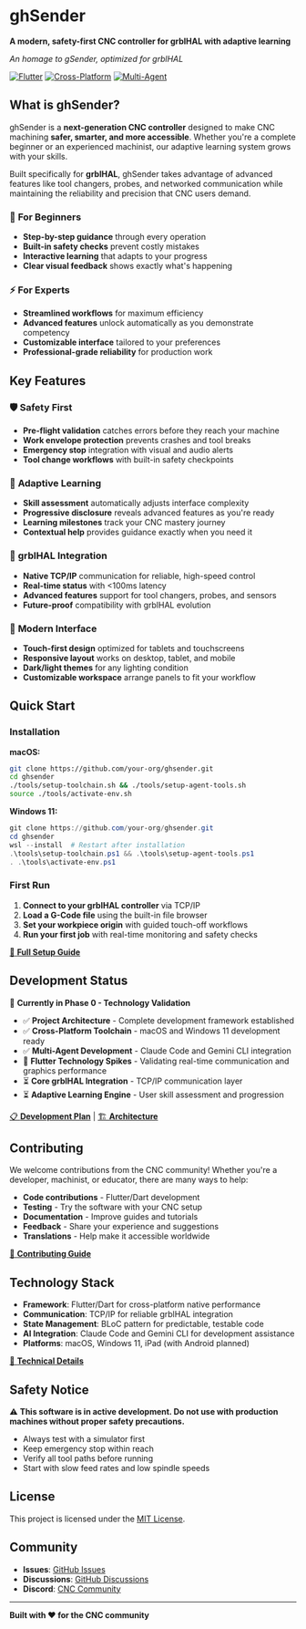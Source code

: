 # ghSender

**A modern, safety-first CNC controller for grblHAL with adaptive learning**

*An homage to gSender, optimized for grblHAL*

[![Flutter](https://img.shields.io/badge/Flutter-02569B?style=flat&logo=flutter&logoColor=white)](https://flutter.dev)
[![Cross-Platform](https://img.shields.io/badge/Platform-macOS%20%7C%20Windows%20%7C%20iPad-blue)](docs/development/CROSS_PLATFORM_SETUP.md)
[![Multi-Agent](https://img.shields.io/badge/AI-Claude%20%7C%20Gemini-green)](docs/development/AGENT_TOOLS.md)

## What is ghSender?

ghSender is a **next-generation CNC controller** designed to make CNC machining **safer, smarter, and more accessible**. Whether you're a complete beginner or an experienced machinist, our adaptive learning system grows with your skills.

Built specifically for **grblHAL**, ghSender takes advantage of advanced features like tool changers, probes, and networked communication while maintaining the reliability and precision that CNC users demand.

### 🎯 **For Beginners**
- **Step-by-step guidance** through every operation
- **Built-in safety checks** prevent costly mistakes
- **Interactive learning** that adapts to your progress
- **Clear visual feedback** shows exactly what's happening

### ⚡ **For Experts** 
- **Streamlined workflows** for maximum efficiency
- **Advanced features** unlock automatically as you demonstrate competency
- **Customizable interface** tailored to your preferences
- **Professional-grade reliability** for production work

## Key Features

### 🛡️ **Safety First**
- **Pre-flight validation** catches errors before they reach your machine
- **Work envelope protection** prevents crashes and tool breaks
- **Emergency stop** integration with visual and audio alerts
- **Tool change workflows** with built-in safety checkpoints

### 🧠 **Adaptive Learning**
- **Skill assessment** automatically adjusts interface complexity
- **Progressive disclosure** reveals advanced features as you're ready
- **Learning milestones** track your CNC mastery journey
- **Contextual help** provides guidance exactly when you need it

### 🔗 **grblHAL Integration**
- **Native TCP/IP** communication for reliable, high-speed control
- **Real-time status** with <100ms latency
- **Advanced features** support for tool changers, probes, and sensors
- **Future-proof** compatibility with grblHAL evolution

### 📱 **Modern Interface**
- **Touch-first design** optimized for tablets and touchscreens
- **Responsive layout** works on desktop, tablet, and mobile
- **Dark/light themes** for any lighting condition
- **Customizable workspace** arrange panels to fit your workflow

## Quick Start

### Installation

**macOS:**
```bash
git clone https://github.com/your-org/ghsender.git
cd ghsender
./tools/setup-toolchain.sh && ./tools/setup-agent-tools.sh
source ./tools/activate-env.sh
```

**Windows 11:**
```powershell
git clone https://github.com/your-org/ghsender.git
cd ghsender
wsl --install  # Restart after installation
.\tools\setup-toolchain.ps1 && .\tools\setup-agent-tools.ps1
. .\tools\activate-env.ps1
```

### First Run

1. **Connect to your grblHAL controller** via TCP/IP
2. **Load a G-Code file** using the built-in file browser
3. **Set your workpiece origin** with guided touch-off workflows
4. **Run your first job** with real-time monitoring and safety checks

[📖 **Full Setup Guide**](docs/development/CROSS_PLATFORM_SETUP.md)

## Development Status

🚧 **Currently in Phase 0 - Technology Validation**

- ✅ **Project Architecture** - Complete development framework established
- ✅ **Cross-Platform Toolchain** - macOS and Windows 11 development ready
- ✅ **Multi-Agent Development** - Claude Code and Gemini CLI integration
- 🚧 **Flutter Technology Spikes** - Validating real-time communication and graphics performance
- ⏳ **Core grblHAL Integration** - TCP/IP communication layer
- ⏳ **Adaptive Learning Engine** - User skill assessment and progression

[📋 **Development Plan**](docs/DEVELOPMENT_PLAN.md) | [🏗️ **Architecture**](docs/ARCHITECTURE.md)

## Contributing

We welcome contributions from the CNC community! Whether you're a developer, machinist, or educator, there are many ways to help:

- **Code contributions** - Flutter/Dart development
- **Testing** - Try the software with your CNC setup
- **Documentation** - Improve guides and tutorials  
- **Feedback** - Share your experience and suggestions
- **Translations** - Help make it accessible worldwide

[🤝 **Contributing Guide**](docs/DEVELOPMENT_PLAN.md#team-coordination)

## Technology Stack

- **Framework**: Flutter/Dart for cross-platform native performance
- **Communication**: TCP/IP for reliable grblHAL integration
- **State Management**: BLoC pattern for predictable, testable code
- **AI Integration**: Claude Code and Gemini CLI for development assistance
- **Platforms**: macOS, Windows 11, iPad (with Android planned)

[🔧 **Technical Details**](docs/ARCHITECTURE.md)

## Safety Notice

⚠️ **This software is in active development. Do not use with production machines without proper safety precautions.**

- Always test with a simulator first
- Keep emergency stop within reach
- Verify all tool paths before running
- Start with slow feed rates and low spindle speeds

## License

This project is licensed under the [MIT License](LICENSE).

## Community

- **Issues**: [GitHub Issues](https://github.com/your-org/ghsender/issues)
- **Discussions**: [GitHub Discussions](https://github.com/your-org/ghsender/discussions)
- **Discord**: [CNC Community](https://discord.gg/your-invite)

---

**Built with ❤️ for the CNC community**